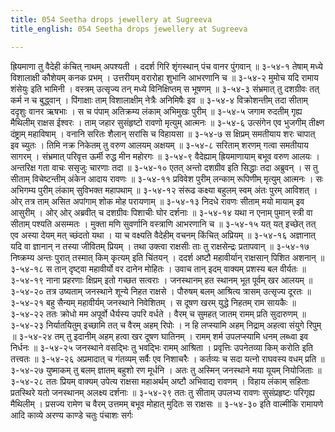 ```yaml
---
title: 054 Seetha drops jewellery at Sugreeva
title_english: 054 Seetha drops jewellery at Sugreeva

---
```

<div class="audioEmbed"  caption="श्रीराम-हरिसीताराममूर्ति-घनपाठिभ्यां वचनम्" src="https://archive.org/download/Ramayana-recitation-Sriram-harisItArAmamUrti-Ghanapaati-v2/Kanda_3/Kanda_3_ARK-054-Bhushana_Prekshepanam_Lankaa_Praveshanam_Cha.mp3"></div>
ह्रियमाणा तु वैदेही कंचित् नाथम् अपश्यती ।  
ददर्श गिरि शृंगस्थान् पंच वानर पुंगवान् ॥ ३-५४-१  
तेषाम् मध्ये विशालाक्षी कौशेयम् कनक प्रभम् ।  
उत्तरीयम् वरारोहा शुभानि आभरणानि च ॥ ३-५४-२  
मुमोच यदि रामाय शंसेयुः इति भामिनी ।  
वस्त्रम् उत्सृज्य तन् मध्ये विनिक्षिप्तम् स भूषणम् ॥ ३-५४-३  
संभ्रमात् तु दशग्रीवः तत् कर्म न च बुद्ध्वान् ।  
पिंगाक्षाः ताम् विशालाक्षीम् नेत्रैः अनिमिषैः इव ॥ ३-५४-४  
विक्रोशन्तीम् तदा सीताम् ददृशुः वानर ऋषभाः ।  
स च पंपाम् अतिक्रम्य लंकाम् अभिमुखः पुरीम् ॥ ३-५४-५  
जगाम रुदतीम् गृह्य मैथिलीम् राक्षस ईश्वरः ।  
ताम् जहार सुसंहृष्टो रावणो मृत्युम् आत्मनः ॥ ३-५४-६  
उत्संगेन एव भुजगीम् तीक्ष्ण दंष्ट्राम् महाविषाम् ।  
वनानि सरितः शैलान् सरांसि च विहायसा ॥ ३-५४-७  
स क्षिप्रम् समतीयाय शरः चापात् इव च्युतः ।  
तिमि नक्र निकेतम् तु वरुण आलयम् अक्षयम् ॥ ३-५४-८  
सरिताम् शरणम् गत्वा समतीयाय सागरम् ।  
संभ्रमात् परिवृत्त ऊर्मी रुद्ध मीन महोरगः ॥ ३-५४-९  
वैदेह्याम् ह्रियमाणायाम् बभूव वरुण आलयः ।  
अन्तरिक्ष गता वाचः ससृजुः चारणाः तदा ॥ ३-५४-१०  
एतत् अन्तो दशग्रीव इति सिद्धाः तदा अब्रुवन् ।  
स तु सीताम् विचेष्टन्तीम् अंकेन आदाय रावणः ॥ ३-५४-११  
प्रविवेश पुरीम् लन्काम् रूपिणीम् मृत्युम् आत्मनः ।  
सः अभिगम्य पुरीम् लंकाम् सुविभक्त महापथाम् ॥ ३-५४-१२  
संरूढ कक्ष्या बहुलम् स्वम् अंतः पुरम् आविशत् ।  
ओर्  
तत्र ताम् असित अपांगाम् शोक मोह परायणाम् ॥ ३-५४-१३  
निदधे रावणः सीताम् मयो मायाम् इव आसुरीम् ।  
ओर्  
ओर्  
अब्रवीत् च दशग्रीवः पिशाचीः घोर दर्शनाः ॥ ३-५४-१४  
यथा न एनाम् पुमान् स्त्री वा सीताम् पश्यति असम्मतः ।  
मुक्ता मणि सुवर्णानि वस्त्राणि आभरणानि च ॥ ३-५४-१५  
यत् यत् इच्छेत् तत् एव अस्या देयम् मत् च्छंदतो यथा ।  
या च वक्ष्यति वैदेहीम् वचनम् किंचित् अप्रियम् ॥ ३-५४-१६  
अज्ञानात् यदि वा ज्ञानान् न तस्या जीवितम् प्रियम् ।  
तथा उक्त्वा राक्षसीः ताः तु राक्षसेन्द्रः प्रतापवान् ॥ ३-५४-१७  
निष्क्रम्य अन्तः पुरात् तस्मात् किम् कृत्यम् इति चिंतयन् ।  
ददर्श अष्टौ महावीर्यान् राक्षसान् पिशित अशनान् ॥ ३-५४-१८  
स तान् दृष्ट्वा महावीर्यो वर दानेन मोहितः ।  
उवाच तान् इदम् वाक्यम् प्रशस्य बल वीर्यतः ॥ ३-५४-१९  
नाना प्रहरणाः क्षिप्रम् इतो गच्छत सत्वराः ।  
जनस्थानम् हत स्थानम् भूत पूर्वम् खर आलयम् ॥ ३-५४-२०  
तत्र उष्यताम् जनस्थाने शून्ये निहत राक्षसे ।  
पौरुषम् बलम् आश्रित्य त्रासम् उत्सृज्य दूरतः ॥ ३-५४-२१  
बहु सैन्यम् महावीर्यम् जनस्थाने निवेशितम् ।  
स दूषण खरम् युद्धे निहतम् राम सायकैः ॥ ३-५४-२२  
ततः क्रोधो मम अपूर्वो धैर्यस्य उपरि वर्धते ।  
वैरम् च सुमहत् जातम् रामम् प्रति सुदारुणम् ॥ ३-५४-२३  
निर्यातयितुम् इच्छामि तत् च वैरम् अहम् रिपोः ।  
न हि लप्स्यामि अहम् निद्राम् अहत्वा संयुगे रिपुम् ॥ ३-५४-२४  
तम् तु इदानीम् अहम् हत्वा खर दूषण घातिनम् ।  
रामम् शर्म उपलप्स्यामि धनम् लब्ध्वा इव निर्धनः ॥ ३-५४-२५  
जनस्थाने वसद्भिः तु भवद्भिः रामम् आश्रिता ।  
प्रवृत्तिः उपनेतव्या किम् करोति इति तत्त्वतः ॥ ३-५४-२६  
अप्रमादात् च गंतव्यम् सर्वैः एव निशाचरैः ।  
कर्तव्यः च सदा यत्नो राघवस्य वधम् प्रति ॥ ३-५४-२७  
युष्माकम् तु बलम् ज्ञातम् बहुशो रण मूर्धनि ।  
अतः तु अस्मिन् जनस्थाने मया यूयम् नियोजिताः ॥ ३-५४-२८  
ततः प्रियम् वाक्यम् उपेत्य राक्षसा  
महाअर्थम् अष्टौ अभिवाद्य रावणम् ।  
विहाय लंकाम् सहिताः प्रतस्थिरे  
यतो जनस्थानम् अलक्ष्य दर्शनाः ॥ ३-५४-२९  
ततः तु सीताम् उपलभ्य रावणः  
सुसंप्रहृष्टः परिगृह्य मैथिलीम् ।  
प्रसज्य रामेण च वैरम् उत्तमम्  
बभूव मोहात् मुदितः स राक्षसः ॥ ३-५४-३०  
इति वाल्मीकि रामायणे आदि काव्ये अरण्य काण्डे चतुः पंचाशः सर्गः